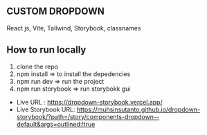 ## CUSTOM DROPDOWN

React js, Vite, Tailwind, Storybook, classnames

## How to run locally

1. clone the repo
2. npm install => to install the depedencies
3. npm run dev => run the project
4. npm run storybook => run storybokk gui

- Live URL : https://dropdown-storybook.vercel.app/
- Live Storybook URL: https://muhsinsutanto.github.io/dropdown-storybook/?path=/story/components-dropdown--default&args=outlined:!true
